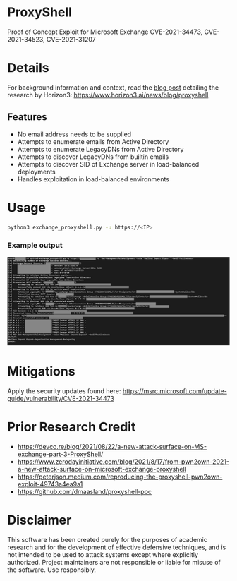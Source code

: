 # ProxyShell
Proof of Concept Exploit for Microsoft Exchange CVE-2021-34473, CVE-2021-34523, CVE-2021-31207

# Details
For background information and context, read the [blog post](https://www.horizon3.ai/news/blog/proxyshell) detailing the research by Horizon3:
https://www.horizon3.ai/news/blog/proxyshell

## Features
* No email address needs to be supplied
* Attempts to enumerate emails from Active Directory
* Attempts to enumerate LegacyDNs from Active Directory
* Attempts to discover LegacyDNs from builtin emails
* Attempts to discover SID of Exchange server in load-balanced deployments
* Handles exploitation in load-balanced environments

# Usage
```bash
python3 exchange_proxyshell.py -u https://<IP>
```
### Example output
![Proof](poc.png)

# Mitigations
Apply the security updates found here: 
https://msrc.microsoft.com/update-guide/vulnerability/CVE-2021-34473

# Prior Research Credit
- https://devco.re/blog/2021/08/22/a-new-attack-surface-on-MS-exchange-part-3-ProxyShell/
- https://www.zerodayinitiative.com/blog/2021/8/17/from-pwn2own-2021-a-new-attack-surface-on-microsoft-exchange-proxyshell
- https://peterjson.medium.com/reproducing-the-proxyshell-pwn2own-exploit-49743a4ea9a1
- https://github.com/dmaasland/proxyshell-poc

# Disclaimer
This software has been created purely for the purposes of academic research and for the development of effective defensive techniques, and is not intended to be used to attack systems except where explicitly authorized. Project maintainers are not responsible or liable for misuse of the software. Use responsibly.
